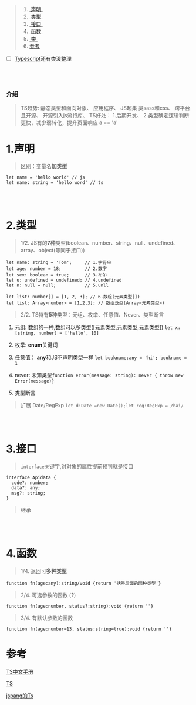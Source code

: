 > 1. <a href="#h1"> 声明 </a>
> 2. <a href="#h2"> 类型 </a>
> 3. <a href="#h3"> 接口 </a>
> 4. <a href="#h4"> 函数 </a>
> 5. <a href="#h5"> 类 </a>
> 0. <a href="#ck"> 参考 </a>


 - [ ] [Typescript](整合这里的)还有类没整理
<br/><br/><br/><br/>
### 介绍
> TS趋势:
> 静态类型和面向对象、
> 应用程序、
> JS超集 类sass和css、
> 跨平台且开源、
> 开源引入js流行库、
> TS好处：
> 1.后期开发、
> 2.类型确定逻辑判断更快，减少弱转化，提升页面响应 a == 'a'

###  <h1 id="h1"> 1.声明 </h1>
> 区别：变量名**加类型**

```
let name = 'hello world' // js
let name: string = 'hello word' // ts
```
<br/><br/>




### <h1 id="h2"> 2.类型 </h1>

> 1/2. JS有的**7种**类型(boolean、number、string、null、undefined、array、object(等同于接口))

```
let name: string = 'Tom';     // 1.字符串
let age: number = 18;         // 2.数字
let sex: boolean = true;      // 3.布尔
let u: undefined = undefined; // 4.undefined
let n: null = null;           // 5.unll

let list: number[] = [1, 2, 3]; // 6.数组(元素类型[])
let list: Array<number> = [1,2,3]; // 数组泛型(Array<元素类型>)
```

> 2/2. TS特有**5种**类型：元组、枚举、任意值、Never、类型断言

1. 元组: 数组的一种,数组可以多类型([元素类型,元素类型,元素类型]) ``let x: [string, number] = ['hello', 10]``

2. 枚举: **enum**关键词

3. 任意值： **any**和JS不声明类型一样 ``let bookname:any = 'hi'; bookname = 1``

4. never: 未知类型``function error(message: string): never { throw new Error(message)}``
5. 类型断言

> 扩展 Date/RegExp ``let d:Date =new Date();let reg:RegExp = /hai/``

<br/><br/>


### <h1 id="h3"> 3.接口 </h1>
> ``interface``关键字,对对象的属性提前预判就是接口

```
interface Apidata {
  code?: number;
  data?: any;
  msg?: string;
}
```

> 继承



<br/><br/>

### <h1 id="h4"> 4.函数 </h1>
> 1/4. 返回可**多种类型**
```
function fn(age:any):string/void {return '括号后面的两种类型'}
```
> 2/4. 可选参数的函数 (**?**)
```
function fn(age:number, status?:string):void {return ''}
```
> 3/4. 有默认参数的函数
```
function fn(age:number=13, status:string=true):void {return ''}
```


###  <h1 id="ck"> 参考 </h1>
[TS中文手册](https://typescript.bootcss.com/)

[TS](https://www.tslang.cn/docs/home.html/)

[jspang的Ts](http://jspang.com/detailed?id=38#toc244)

```

```